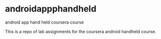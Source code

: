 androidappphandheld
===================

android app hand held coursera course

This is a repo of lab assignments for the coursera android handheld course.
